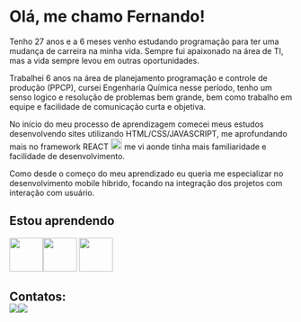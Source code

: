 
# Olá, me chamo Fernando!

Tenho 27 anos e a 6 meses venho estudando programação para ter uma mudança de carreira na minha vida.
Sempre fui apaixonado na área de TI, mas a vida sempre levou em outras oportunidades.

Trabalhei 6 anos na área de planejamento programação e controle de produção (PPCP), cursei Engenharia Química nesse período, tenho um senso logico e resolução de problemas bem grande, bem como trabalho em equipe e facilidade de comunicação curta e objetiva.

No início do meu processo de aprendizagem comecei meus estudos desenvolvendo sites utilizando HTML/CSS/JAVASCRIPT, me aprofundando mais no framework REACT  <img src="https://cdn.jsdelivr.net/gh/devicons/devicon/icons/react/react-original.svg" width="20" height="20"/> me vi aonde tinha mais familiaridade e facilidade de desenvolvimento.

Como desde o começo do meu aprendizado eu queria me especializar no desenvolvimento mobile hibrido, focando na integração dos projetos com interação com usuário.

## Estou aprendendo
<img src="https://cdn.jsdelivr.net/gh/devicons/devicon/icons/react/react-original.svg" width="60" height="60"/><img src="https://cdn.jsdelivr.net/gh/devicons/devicon/icons/javascript/javascript-plain.svg" width="60" height="60" />
<img src="https://cdn.jsdelivr.net/gh/devicons/devicon/icons/css3/css3-plain.svg" width="60" height="60" />




## Contatos:<div><a href = "mailto:vicentegodinho20@gmail.com"><img src="https://img.shields.io/badge/Gmail-D14836?style=for-the-badge&logo=gmail&logoColor=white" target="_blank"></a><a href="https://www.linkedin.com/in/fernando-vicente-godinho-76a018143" target="_blank"><img src="https://img.shields.io/badge/-LinkedIn-%230077B5?style=for-the-badge&logo=linkedin&logoColor=white" target="_blank"></a>   </div>


